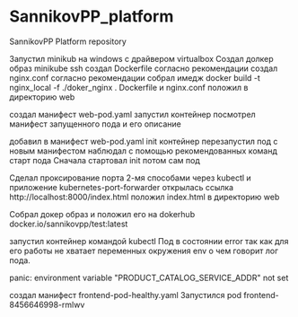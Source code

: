# SannikovPP_platform
SannikovPP Platform repository

Запустил minikub на windows с драйвером virtualbox
Создал долкер образ 
minikube ssh
создал Dockerfile согласно рекомендации
создал nginx.conf согласно рекомендации
собрал имедж
docker build -t nginx_local -f ./doker_nginx .
Dockerfile и nginx.conf положил в директорию web

создал манифест web-pod.yaml
запустил контейнер
посмотрел манифест запущенного пода и его описание

добавил в манифест web-pod.yaml init контейнер
перезапустил под с новым манифестом
наблюдал с помощью рекомендованных команд старт пода
Сначала стартовал init потом сам под

Сделал проксирование порта 2-мя способами через kubectl и приложение kubernetes-port-forwarder
открылась ссылка http://localhost:8000/index.html
положил index.html в директорию web

Собрал докер образ и положил его на dokerhub docker.io/sannikovpp/test:latest

запустил контейнер командой kubectl 
Под в состоянии error так как для его работы не хватает переменных окружения env о чем говорит лог пода.

panic: environment variable "PRODUCT_CATALOG_SERVICE_ADDR" not set 

создал манифест frontend-pod-healthy.yaml
Запустился pod frontend-8456646998-rmlwv
